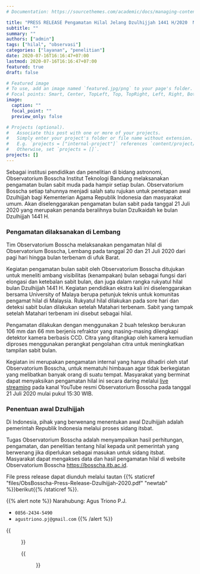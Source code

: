 ```yaml
---
# Documentation: https://sourcethemes.com/academic/docs/managing-content/

title: "PRESS RELEASE Pengamatan Hilal Jelang Dzulhijjah 1441 H/2020  M"
subtitle: ""
summary: ""
authors: ["admin"]
tags: ["hilal", "observasi"]
categories: ["layanan", "penelitian"]
date: 2020-07-16T16:16:47+07:00
lastmod: 2020-07-16T16:16:47+07:00
featured: true
draft: false

# Featured image
# To use, add an image named `featured.jpg/png` to your page's folder.
# Focal points: Smart, Center, TopLeft, Top, TopRight, Left, Right, BottomLeft, Bottom, BottomRight.
image:
  caption: ""
  focal_point: ""
  preview_only: false

# Projects (optional).
#   Associate this post with one or more of your projects.
#   Simply enter your project's folder or file name without extension.
#   E.g. `projects = ["internal-project"]` references `content/project/deep-learning/index.md`.
#   Otherwise, set `projects = []`.
projects: []
---
```

Sebagai institusi pendidikan dan penelitian di bidang astronomi, Observatorium Bosscha Institut Teknologi Bandung melaksanakan pengamatan bulan sabit muda pada hampir setiap bulan. Observatorium Bosscha setiap tahunnya menjadi salah satu rujukan untuk penetapan awal Dzulhijjah bagi Kementerian Agama Republik Indonesia dan masyarakat umum. Akan diselenggarakan pengamatan bulan sabit pada tanggal 21 Juli 2020 yang merupakan penanda beralihnya bulan Dzulkaidah ke bulan Dzulhijjah 1441 H. 

### Pengamatan dilaksanakan di Lembang 
Tim Observatorium Bosscha melaksanakan pengamatan hilal di Observatorium Bosscha, Lembang pada tanggal 20 dan 21 Juli 2020 dari pagi hari hingga bulan terbenam di ufuk Barat. 

Kegiatan pengamatan bulan sabit oleh Observatorium Bosscha ditujukan untuk meneliti ambang visibilitas (kenampakan) bulan sebagai fungsi dari elongasi dan ketebalan sabit bulan, dan juga dalam rangka rukyatul hilal bulan Dzulhijjah 1441 H. Kegiatan pendidikan ekstra kali ini diselenggarakan bersama University of Malaya berupa petunjuk teknis untuk komunitas pengamat hilal di Malaysia. Rukyatul hilal dilakukan pada sore hari dan deteksi sabit bulan dilakukan setelah Matahari terbenam. Sabit yang tampak setelah Matahari terbenam ini disebut sebagai hilal.

Pengamatan dilakukan dengan menggunakan 2 buah teleskop berukuran 106 mm dan 66 mm berjenis refraktor yang masing-masing dilengkapi detektor kamera berbasis CCD. Citra yang ditangkap oleh kamera kemudian diproses menggunakan perangkat pengolahan citra untuk meningkatkan tampilan sabit bulan. 

Kegiatan ini merupakan pengamatan internal yang hanya dihadiri oleh staf Observatorium Bosscha, untuk mematuhi himbauan agar tidak berkegiatan yang melibatkan banyak orang di suatu tempat. Masyarakat yang berminat dapat menyaksikan pengamatan hilal ini secara daring melalui <a href="https://bit.ly/hilaldzulhijjah1441h" target="_blank">live streaming</a> pada kanal YouTube resmi Observatorium Bosscha  pada tanggal 21 Juli 2020 mulai pukul 15:30 WIB. 

### Penentuan awal Dzulhijjah
Di Indonesia, pihak yang berwenang menentukan awal Dzulhijjah adalah pemerintah Republik Indonesia melalui proses sidang itsbat.

Tugas Observatorium Bosscha adalah menyampaikan hasil perhitungan, pengamatan, dan penelitian tentang hilal kepada unit pemerintah yang berwenang jika diperlukan sebagai masukan untuk sidang itsbat. Masyarakat dapat mengakses data dan hasil pengamatan hilal di website Observatorium Bosscha https://bosscha.itb.ac.id. 

File press release dapat diunduh melalui tautan {{% staticref "files/ObsBosscha-Press-Release-Dzulhijjah-2020.pdf" "newtab" %}}berikut{{% /staticref %}}. 

{{% alert note %}}
Narahubung: Agus Triono P.J. 

- <i class='fas fa-phone'></i> `0856-2434-5490`
- <i class='fas fa-envelope'></i> `agustriono.pj@gmail.com`
{{% /alert %}}

{{<figure src="/img/ObsBosscha-Press-Release-Dzulhijjah-2020_Page_2.jpg">}}

{{<figure src="/img/ObsBosscha-Press-Release-Dzulhijjah-2020_Page_3.jpg">}}